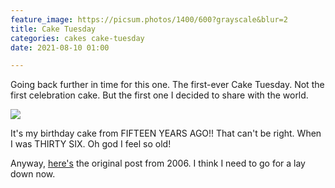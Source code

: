 ```yaml
---
feature_image: https://picsum.photos/1400/600?grayscale&blur=2
title: Cake Tuesday
categories: cakes cake-tuesday
date: 2021-08-10 01:00

---
```

Going back further in time for this one. The first-ever Cake Tuesday. Not the first celebration cake. But the first one I decided to share with the world.

![](https://res.cloudinary.com/paddysplace/image/upload/v1628576842/cake-tuesday/Bath_cake_zur1fi.jpg)

It's my birthday cake from FIFTEEN YEARS AGO!! That can't be right. When I was THIRTY SIX. Oh god I feel so old!

Anyway, [here's](https://www.archives.thisispaddys.space/2006/05/02/cake-tuesday/ "Cake Tuesday") the original post from 2006. I think I need to go for a lay down now.